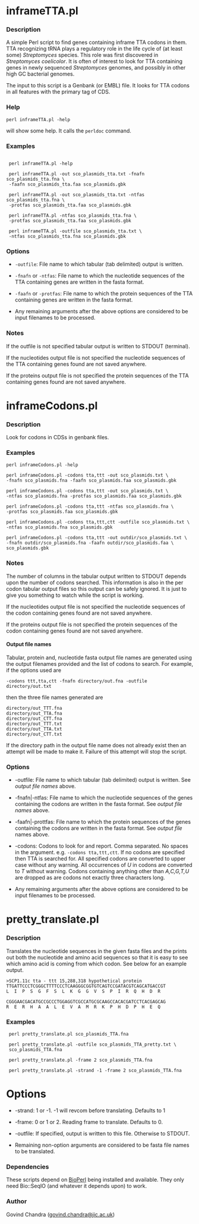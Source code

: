 # inframeTTA.pl

### Description

A simple Perl script to find genes containing inframe TTA codons in
them. TTA recognizing tRNA plays a regulatory role in the life cycle
of (at least some) _Streptomyces_ species. This role was first
discovered in _Streptomyces coelicolor_. It is often of interest to
look for TTA containing genes in newly sequenced _Streptomyces_
genomes, and possibly in other high GC bacterial genomes.

The input to this script is a Genbank (or EMBL) file. It looks for TTA
codons in all features with the primary tag of CDS.

### Help

    perl inframeTTA.pl -help

will show some help. It calls the `perldoc` command.


### Examples

~~~ {.sh}

 perl inframeTTA.pl -help

 perl inframeTTA.pl -out sco_plasmids_tta.txt -fnafn sco_plasmids_tta.fna \
 -faafn sco_plasmids_tta.faa sco_plasmids.gbk 

 perl inframeTTA.pl -out sco_plasmids_tta.txt -ntfas sco_plasmids_tta.fna \
 -protfas sco_plasmids_tta.faa sco_plasmids.gbk 

 perl inframeTTA.pl -ntfas sco_plasmids_tta.fna \
 -protfas sco_plasmids_tta.faa sco_plasmids.gbk 

 perl inframeTTA.pl -outfile sco_plasmids_tta.txt \
 -ntfas sco_plasmids_tta.fna sco_plasmids.gbk 

~~~

### Options

* `-outfile`: File name to which tabular (tab delimited) output is written.


* `-fnafn` or `-ntfas`: File name to which the nucleotide sequences of the TTA
containing genes are written in the fasta format.

* `-faafn` or `-protfas`: File name to which the protein sequences of the TTA containing
genes are written in the fasta format.

* Any remaining arguments after the above options are considered to be
input filenames to be processed.

### Notes

If the outfile is not specified tabular output is written to STDOUT (terminal).

If the nucleotides output file is not specified the nucleotide sequences of the
TTA containing genes found are not saved anywhere.

If the proteins output file is not specified the protein sequences of the
TTA containing genes found are not saved anywhere.

# inframeCodons.pl

### Description

Look for codons in CDSs in genbank files.

### Examples

    perl inframeCodons.pl -help

    perl inframeCodons.pl -codons tta,ttt -out sco_plasmids.txt \
    -fnafn sco_plasmids.fna -faafn sco_plasmids.faa sco_plasmids.gbk 

    perl inframeCodons.pl -codons tta,ttt -out sco_plasmids.txt \
    -ntfas sco_plasmids.fna -protfas sco_plasmids.faa sco_plasmids.gbk 

    perl inframeCodons.pl -codons tta,ttt -ntfas sco_plasmids.fna \
    -protfas sco_plasmids.faa sco_plasmids.gbk 

    perl inframeCodons.pl -codons tta,ttt,ctt -outfile sco_plasmids.txt \
    -ntfas sco_plasmids.fna sco_plasmids.gbk 

    perl inframeCodons.pl -codons tta,ttt -out outdir/sco_plasmids.txt \
    -fnafn outdir/sco_plasmids.fna -faafn outdir/sco_plasmids.faa \
    sco_plasmids.gbk

### Notes

The number of columns in the tabular output written to STDOUT depends
upon the number of codons searched. This information is also in the per
codon tabular output files so this output can be safely ignored. It is
just to give you something to watch while the script is working.

If the nucleotides output file is not specified the nucleotide sequences
of the codon containing genes found are not saved anywhere.

If the proteins output file is not specified the protein sequences of
the codon containing genes found are not saved anywhere.

#### Output file names

Tabular, protein and, nucleotide fasta output file names are generated
using the output filenames provided and the list of codons to search.
For example, if the options used are

    -codons ttt,tta,ctt -fnafn directory/out.fna -outfile directory/out.txt

then the three file names generated are

    directory/out_TTT.fna
    directory/out_TTA.fna
    directory/out_CTT.fna
    directory/out_TTT.txt
    directory/out_TTA.txt
    directory/out_CTT.txt

If the directory path in the output file name does not already exist
then an attempt will be made to make it. Failure of this attempt will
stop the script.

### Options

* -outfile: File name to which tabular (tab delimited) output is
written. See *output file names* above.

* -fnafn|-ntfas: File name to which the nucleotide sequences of the
genes containing the codons are written in the fasta format.
See *output file names* above.

* -faafn|-prottfas: File name to which the protein sequences of the
genes containing the codons are written in the fasta format.
See *output file* names above.

* -codons: Codons to look for and report. Comma separated. No spaces in
the argument. e.g. `-codons tta,ttt,ctt`.
If no codons are specified then TTA is searched for. All specified
codons are converted to upper case without any warning. All
occurrences of *U* in codons are converted to *T* without warning.
Codons containing anything other than *A,C,G,T,U* are dropped as are
codons not exactly three characters long.

* Any remaining arguments after the above options are considered to be
input filenames to be processed.

# pretty_translate.pl

### Description

Translates the nucleotide sequences in the given fasta files and the
prints out both the nucleotide and amino acid sequences so that it is easy
to see which amino acid is coming from which codon. See below for an
example output.

    >SCP1.11c tta - ttt 15,288,318 hypothetical protein
    TTGATTCCCTCGGGCTTTTCCCTCAAGGGCGGTGTCAGTCCGATACGTCAGCATGACCGT
    L  I  P  S  G  F  S  L  K  G  G  V  S  P  I  R  Q  H  D  R

    CGGGAACGACATGCCGCCCTGGAGGTCGCCATGCGCAAGCCACACGATCCTCACGAGCAG
    R  E  R  H  A  A  L  E  V  A  M  R  K  P  H  D  P  H  E  Q

### Examples

     perl pretty_translate.pl sco_plasmids_TTA.fna
 
     perl pretty_translate.pl -outfile sco_plasmids_TTA_pretty.txt \
     sco_plasmids_TTA.fna
 
     perl pretty_translate.pl -frame 2 sco_plasmids_TTA.fna
 
     perl pretty_translate.pl -strand -1 -frame 2 sco_plasmids_TTA.fna

# Options

* -strand: 1 or -1. -1 will revcom before translating. Defaults to 1

* -frame: 0 or 1 or 2. Reading frame to translate. Defaults to 0.

* -outfile: If specified, output is written to this file. Otherwise to
  STDOUT.

* Remaining non-option arguments are considered to be fasta file names to
  be translated.



### Dependencies

These scripts depend on [BioPerl](https://bioperl.org) being installed
and available. They only need Bio::SeqIO (and whatever it depends upon)
to work.

### Author

Govind Chandra (govind.chandra@jic.ac.uk)

